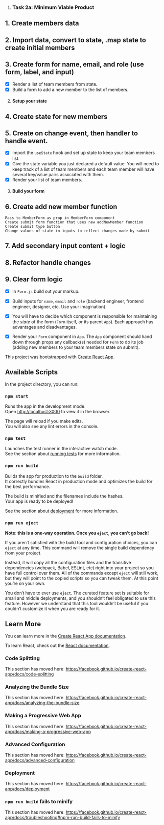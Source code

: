 1. ### Task 2a: Minimum Viable Product

  ## 1. Create members data
  ## 2. Import data, convert to state, .map state to create initial members
  ## 3. Create form for name, email, and role (use form, label, and input)

  - [x] Render a list of team members from state.
  - [x] Build a form to add a new member to the list of members.

2. #### Setup your state

  ## 4. Create state for new members 
  ## 5. Create on change event, then handler to handle event.

  - [x] Import the `useState` hook and set up state to keep your team members list.
  - [x] Give the state variable you just declared a default value. You will need to keep track of a list of team members and each team member will have several key/value pairs associated with them.
  - [x] Render your list of team members.

3. #### Build your form

  ## 6. Create add new member function 
    Pass to MemberForm as prop in MemberForm component
    Create submit form function that uses new addNewMember function
    Create submit type button
    Change values of state in inputs to reflect changes made by submit

  ## 7. Add secondary input content + logic
  ## 8. Refactor handle changes
  ## 9. Clear form logic

  - [x] In `Form.js` build out your markup.
  - [x] Build inputs for `name`, `email` and `role` (backend engineer, frontend engineer, designer, etc. Use your imagination).
  - [x] You will have to decide which component is responsible for maintaining the _state_ of the form (`Form` itself, or its parent `App`). Each approach has advantages and disadvantages.
  - [x] Render your `Form` component in `App`. The `App` component should hand down through props any callback(s) needed for `Form` to do its job (adding new members to your team members state on submit).


















































This project was bootstrapped with [Create React App](https://github.com/facebook/create-react-app).


## Available Scripts

In the project directory, you can run:

### `npm start`

Runs the app in the development mode.<br />
Open [http://localhost:3000](http://localhost:3000) to view it in the browser.

The page will reload if you make edits.<br />
You will also see any lint errors in the console.

### `npm test`

Launches the test runner in the interactive watch mode.<br />
See the section about [running tests](https://facebook.github.io/create-react-app/docs/running-tests) for more information.

### `npm run build`

Builds the app for production to the `build` folder.<br />
It correctly bundles React in production mode and optimizes the build for the best performance.

The build is minified and the filenames include the hashes.<br />
Your app is ready to be deployed!

See the section about [deployment](https://facebook.github.io/create-react-app/docs/deployment) for more information.

### `npm run eject`

**Note: this is a one-way operation. Once you `eject`, you can’t go back!**

If you aren’t satisfied with the build tool and configuration choices, you can `eject` at any time. This command will remove the single build dependency from your project.

Instead, it will copy all the configuration files and the transitive dependencies (webpack, Babel, ESLint, etc) right into your project so you have full control over them. All of the commands except `eject` will still work, but they will point to the copied scripts so you can tweak them. At this point you’re on your own.

You don’t have to ever use `eject`. The curated feature set is suitable for small and middle deployments, and you shouldn’t feel obligated to use this feature. However we understand that this tool wouldn’t be useful if you couldn’t customize it when you are ready for it.

## Learn More

You can learn more in the [Create React App documentation](https://facebook.github.io/create-react-app/docs/getting-started).

To learn React, check out the [React documentation](https://reactjs.org/).

### Code Splitting

This section has moved here: https://facebook.github.io/create-react-app/docs/code-splitting

### Analyzing the Bundle Size

This section has moved here: https://facebook.github.io/create-react-app/docs/analyzing-the-bundle-size

### Making a Progressive Web App

This section has moved here: https://facebook.github.io/create-react-app/docs/making-a-progressive-web-app

### Advanced Configuration

This section has moved here: https://facebook.github.io/create-react-app/docs/advanced-configuration

### Deployment

This section has moved here: https://facebook.github.io/create-react-app/docs/deployment

### `npm run build` fails to minify

This section has moved here: https://facebook.github.io/create-react-app/docs/troubleshooting#npm-run-build-fails-to-minify
